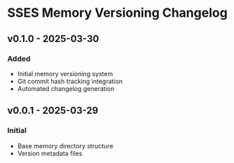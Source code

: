 # SSES Memory Versioning Changelog

## v0.1.0 - 2025-03-30
### Added
- Initial memory versioning system
- Git commit hash tracking integration
- Automated changelog generation

## v0.0.1 - 2025-03-29
### Initial
- Base memory directory structure
- Version metadata files